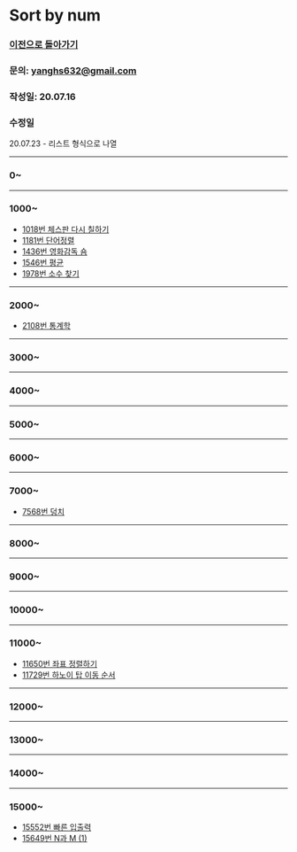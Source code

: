 # Sort by num

### [이전으로 돌아가기](README.md)
### 문의: yanghs632@gmail.com
### 작성일: 20.07.16
### 수정일
20.07.23 - 리스트 형식으로 나열

---

### 0~

---
### 1000~

- [1018번 체스판 다시 칠하기](solve/1018번%20체스판%20다시%20칠하기.md "1018번 체스판 다시 칠하기")
- [1181번 단어정렬](solve/1181번%20단어정렬.md "1181번 단어정렬")
- [1436번 영화감독 숌](solve/1436번%20영화감독%20숌.md "1436번 영화감독 숌")
- [1546번 평균](solve/1546번%20평균.md "1546번 평균")
- [1978번 소수 찾기](solve/1978번%20소수%20찾기.md "1978번 소수 찾기") 

---
### 2000~

- [2108번 통계학](solve/2108번%20통계학.md "2018번 통계학")

---
### 3000~

---
### 4000~

---
### 5000~

---
### 6000~

---
### 7000~
- [7568번 덩치](solve/7568번%20덩치.md "7568번 덩치") 

---
### 8000~

---
### 9000~

---
### 10000~

---
### 11000~
- [11650번 좌표 정렬하기](solve/11650번%20좌표%20정렬하기.md "11650번 좌표 정렬하기")
- [11729번 하노이 탑 이동 순서](solve/11729번%20하노이%20탑%20이동%20순서.md "11729번 하노이 탑 이동 순서")

---
### 12000~

---
### 13000~

---
### 14000~

---
### 15000~

- [15552번 빠른 입출력](solve/15552번%20빠른%20입출력.md "15552번 빠른 입출력")
- [15649번 N과 M (1)](solve/15649번%20N과%20M%20(1).md)